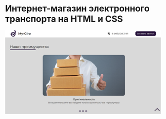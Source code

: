 # Интернет-магазин электронного транспорта на HTML и CSS
![Иллюстрация к проекту](https://github.com/MariaGlukhovaP/mariaglukhovap.github.io/blob/master/screenshot2.jpg)


